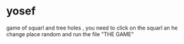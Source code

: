 # yosef
game of squarl and tree holes , you need to click on the squarl an he change place random 
and run the file "THE GAME"

